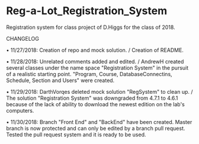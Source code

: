 # Reg-a-Lot_Registration_System
Registration system for class project of D.Higgs for the class of 2018. 

CHANGELOG

• 11/27/2018: Creation of repo and mock solution. / Creation of README.

• 11/28/2018: Unrelated comments added and edited. / AndrewH created several classes under the name space "Registration System" in the pursuit of a realistic starting point. "Program, Course, DatabaseConnectins, Schedule, Section and Users" were created.

• 11/29/2018: DarthVorqes deleted mock solution "RegSystem" to clean up. / The solution "Registration System" was downgraded from 4.7.1 to 4.6.1 because of the lack of ability to download the newest edition on the lab's computers.

• 11/30/2018: Branch "Front End" and "BackEnd" have been created. Master branch is now protected and can only be edited by a branch pull request. Tested the pull request system and it is ready to be used.

